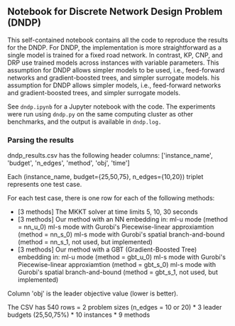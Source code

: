 ## Notebook for Discrete Network Design Problem (DNDP)

This self-contained notebook contains all the code to reproduce the results for the DNDP.  For DNDP, the implementation is more straightforward as a single model is trained for a fixed road network. In contrast, KP, CNP, and DRP use trained models across instances with variable parameters.  This assumption for DNDP allows simpler models to be used, i.e., feed-forward networks and gradient-boosted trees, and simpler surrogate models. his assumption for DNDP allows simpler models, i.e., feed-forward networks and gradient-boosted trees, and simpler surrogate models.  

See `dndp.ipynb` for a Jupyter notebook with the code. The experiments were run using `dndp.py` on the same computing cluster as other benchmarks, and the output is available in `dndp.log.`



### Parsing the results

dndp_results.csv has the following header columns: ['instance_name', 'budget', 'n_edges', 'method', 'obj', 'time']

Each (instance_name, budget={25,50,75}, n_edges={10,20}) triplet represents one test case.

For each test case, there is one row for each of the following methods:
- [3 methods] The MKKT solver at time limits 5, 10, 30 seconds
- [3 methods] Our method with an NN embedding in:
    ml-u mode (method = nn_u_0)
    ml-s mode with Gurobi's Piecewise-linear approxiamtion (method = nn_s_0)
    ml-s mode with Gurobi's spatial branch-and-bound (method = nn_s_1, not used, but implemented)
- [3 methods] Our method with a GBT (Gradient-Boosted Tree) embedding in:
    ml-u mode (method = gbt_u_0)
    ml-s mode with Gurobi's Piecewise-linear approxiamtion (method = gbt_s_0)
    ml-s mode with Gurobi's spatial branch-and-bound (method = gbt_s_1, not used, but implemented)

Column 'obj' is the leader objective value (lower is better).

The CSV has 540 rows = 2 problem sizes (n_edges = 10 or 20) * 3 leader budgets (25,50,75%) * 10 instances * 9 methods
